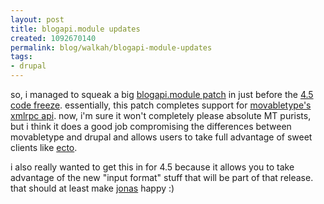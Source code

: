```yaml
--- 
layout: post
title: blogapi.module updates
created: 1092670140
permalink: blog/walkah/blogapi-module-updates
tags: 
- drupal
---
```

so, i managed to squeak a big <a href="http://cvs.drupal.org/viewcvs/drupal/modules/blogapi.module?r1=1.20&#38;r2=1.21">blogapi.module patch</a> in just before the <a href="http://drupal.org/node/view/10094">4.5 code freeze</a>. essentially, this patch completes support for <a href="http://www.movabletype.org/docs/mtmanual_programmatic.html">movabletype's xmlrpc api</a>. now, i'm sure it won't completely please absolute MT purists, but i think it does a good job compromising the differences between movabletype and drupal and allows users to take full advantage of sweet clients like <a href="http://ecto.kung-foo.tv/">ecto</a>.

i also really wanted to get this in for 4.5 because it allows you to take advantage of the new "input format" stuff that will be part of that release. that should at least make <a href="http://www.jluster.org/">jonas</a> happy :)
